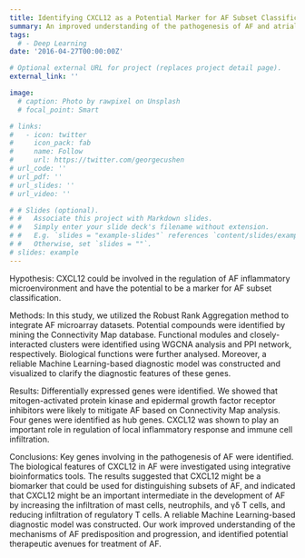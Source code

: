 ```yaml
---
title: Identifying CXCL12 as a Potential Marker for AF Subset Classification Based on Bioinformatic Tools
summary: An improved understanding of the pathogenesis of AF and atrial substrate remodeling is necessary for development of novel therapeutic approaches and new management strategies.
tags:
  # - Deep Learning
date: '2016-04-27T00:00:00Z'

# Optional external URL for project (replaces project detail page).
external_link: ''

image:
  # caption: Photo by rawpixel on Unsplash
  # focal_point: Smart

# links:
#   - icon: twitter
#     icon_pack: fab
#     name: Follow
#     url: https://twitter.com/georgecushen
# url_code: ''
# url_pdf: ''
# url_slides: ''
# url_video: ''

# # Slides (optional).
# #   Associate this project with Markdown slides.
# #   Simply enter your slide deck's filename without extension.
# #   E.g. `slides = "example-slides"` references `content/slides/example-slides.md`.
# #   Otherwise, set `slides = ""`.
# slides: example
---
```

Hypothesis: CXCL12 could be involved in the regulation of AF inflammatory microenvironment and have the potential to be a marker for AF subset classification.

Methods: In this study, we utilized the Robust Rank Aggregation method to integrate AF microarray datasets. Potential compounds were identified by mining the Connectivity Map database. Functional modules and closely-interacted clusters were identified using WGCNA analysis and PPI network, respectively. Biological functions were further analysed. Moreover, a reliable Machine Learning-based diagnostic model was constructed and visualized to clarify the diagnostic features of these genes.

Results: Differentially expressed genes were identified. We showed that mitogen-activated protein kinase and epidermal growth factor receptor inhibitors were likely to mitigate AF based on Connectivity Map analysis. Four genes were identified as hub genes. CXCL12 was shown to play an important role in regulation of local inflammatory response and immune cell infiltration.

Conclusions: Key genes involving in the pathogenesis of AF were identified. The biological features of CXCL12 in AF were investigated using integrative bioinformatics tools. The results suggested that CXCL12 might be a biomarker that could be used for distinguishing subsets of AF, and indicated that CXCL12 might be an important intermediate in the development of AF by increasing the infiltration of mast cells, neutrophils, and γδ T cells, and reducing infiltration of regulatory T cells. A reliable Machine Learning-based diagnostic model was constructed. Our work improved understanding of the mechanisms of AF predisposition and progression, and identified potential therapeutic avenues for treatment of AF.
